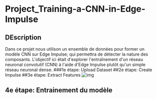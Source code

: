 # Project_Training-a-CNN-in-Edge-Impulse
## DEscription
Dans ce projet nous utilison un ensemble de données pour former un modèle CNN sur Edge Impulse; qui permettra de détecter la nature des composants. L'objectif ici était d'explorer l'entraînement d'un réseau neuronal convolutif (CNN) à l'aide d'Edge Impulse plutôt qu'un simple réseau neuronal dense.
###1e étape: Upload Dataset
##2e étape: Create Impulse
##3e étape: Extract Features
![img]()
## 4e étape: Entrainement du modèle

